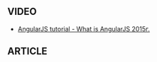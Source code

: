 ## VIDEO
* [AngularJS tutorial - What is AngularJS 2015г. ](https://www.youtube.com/watch?v=zKkUN-mJtPQ&list=PL6n9fhu94yhWKHkcL7RJmmXyxkuFB3KSl)

## ARTICLE
